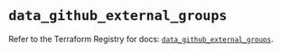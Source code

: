 # `data_github_external_groups`

Refer to the Terraform Registry for docs: [`data_github_external_groups`](https://registry.terraform.io/providers/integrations/github/6.2.3/docs/data-sources/external_groups).
